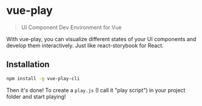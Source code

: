 # vue-play

> UI Component Dev Environment for Vue

With vue-play, you can visualize different states of your UI components and develop them interactively. Just like react-storybook for React.

## Installation

```bash
npm install -g vue-play-cli
```

Then it's done! To create a `play.js` \(I call it "play script"\) in your project folder and start playing!

